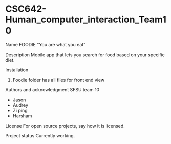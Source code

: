 # CSC642-Human_computer_interaction_Team10

Name
FOODIE
"You are what you eat"

Description
Mobile app that lets you search for food based on your specific diet.

Installation
1. Foodie folder has all files for front end view

Authors and acknowledgment
SFSU team 10
* Jason
* Audrey
* Zi ping
* Harsham

License
For open source projects, say how it is licensed.

Project status
Currently working.
